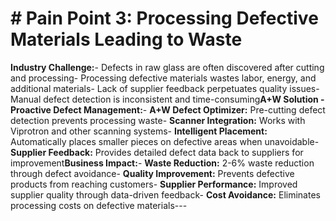 # # Pain Point 3: Processing Defective Materials Leading to Waste

**Industry Challenge:**- Defects in raw glass are often discovered after cutting and processing- Processing defective materials wastes labor, energy, and additional materials- Lack of supplier feedback perpetuates quality issues- Manual defect detection is inconsistent and time-consuming**A+W Solution - Proactive Defect Management:**- **A+W Defect Optimizer:** Pre-cutting defect detection prevents processing waste- **Scanner Integration:** Works with Viprotron and other scanning systems- **Intelligent Placement:** Automatically places smaller pieces on defective areas when unavoidable- **Supplier Feedback:** Provides detailed defect data back to suppliers for improvement**Business Impact:**- **Waste Reduction:** 2-6% waste reduction through defect avoidance- **Quality Improvement:** Prevents defective products from reaching customers- **Supplier Performance:** Improved supplier quality through data-driven feedback- **Cost Avoidance:** Eliminates processing costs on defective materials---